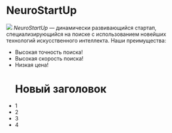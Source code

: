 # NeuroStartUp
![](https://netology-code.github.io/git-homeworks/introduction/assets/logo.png)
*NeuroStartUp* — динамически развивающийся стартап, специализирующийся на поиске с использованием новейших технологий искусственного интеллекта.
Наши преимущества:
- Высокая точность поиска!
- Высокая скорость поиска!
- Низкая цена!
  # Новый заголовок
- 1
- 2
- 3
- 4

